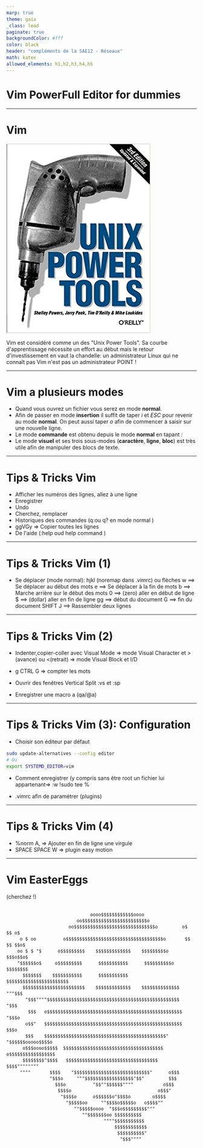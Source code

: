 ```yaml
---
marp: true
theme: gaia
_class: lead
paginate: true
backgroundColor: #fff
color: black
header: "compléments de la SAE12 - Réseaux"
math: katex
allowed_elements: h1,h2,h3,h4,h5
---
```

<!-- backgroundImage: url(background-cable.jpg)-->
# Vim PowerFull Editor for dummies

---

# Vim

<!-- backgroundImage: url()-->
![bg left width:500px height:600px](./images/power-tools.jpg)

Vim est considéré comme un des "Unix Power Tools".
Sa courbe d'apprentissage nécessite un effort au début mais le retour d'investissement en vaut la chandelle: un administrateur Linux qui ne connaît pas Vim n'est pas un administrateur POINT !

---

# Vim a plusieurs modes

* Quand vous ouvrez un fichier vous serez en mode **normal**.
* Afin de passer en mode **insertion** il suffit de taper *i* et *ESC* pour revenir au mode **normal**. On peut aussi taper *o* afin de commencer à saisir sur une nouvelle ligne.
* Le mode **commande** est obtenu depuis le mode **normal** en tapant *:*
* Le mode **visuel** et ses trois sous-modes (**caractère**, **ligne**, **bloc**) est très utile afin de manipuler des blocs de texte.

---

# Tips & Tricks Vim

* Afficher les numéros des lignes, allez à une ligne
* Enregistrer
* Undo
* Cherchez, remplacer
* Historiques des commandes (q:ou q? en mode normal )
* ggVGy => Copier toutes les lignes
* De l'aide (:help oud help command )

---

# Tips & Tricks Vim (1)

* Se déplacer (mode normal):
   hjkl (noremap dans .vimrc) ou flèches
   w ==> Se déplacer au début des mots
   e ==> Se déplacer à la fin de mots
   b ==> Marche arrière sur le début des mots
   0 ==> (zero) aller en début de ligne
   $ ==> (dollar) aller en fin de ligne
   gg ==> début du document
   G ==> fin du document
   SHIFT J ==> Rassembler deux lignes

---

# Tips & Tricks Vim (2)

* Indenter,copier-coller avec Visual Mode
=> mode Visual Character et > (avance) ou <(retrait)
=> mode Visual Block et I/D

* g CTRL G => compter les mots
* Ouvrir des fenêtres  Vertical Split :vs  et :sp
* Enregistrer une macro a (qa/@a)

---

# Tips & Tricks Vim (3): Configuration

* Choisir son éditeur par défaut

```bash
sudo update-alternatives --config editor
# Ou
export SYSTEMD_EDITOR=vim
```

* Comment enregistrer (y compris sans être root un fichier lui appartenant=> :w !sudo tee %

* .vimrc afin de paramétrer (plugins)

---

# Tips & Tricks Vim (4)

* %norm A, => Ajouter en fin de ligne une virgule
* SPACE SPACE W => plugin easy motion

---

# Vim EasterEggs

(cherchez !)

```text

                               oooo$$$$$$$$$$$$oooo
                          oo$$$$$$$$$$$$$$$$$$$$$$$$o
                       oo$$$$$$$$$$$$$$$$$$$$$$$$$$$$$$o         o$   $$ o$
     o $ oo          o$$$$$$$$$$$$$$$$$$$$$$$$$$$$$$$$$$$$o       $$ $$ $$o$
    oo $ $ "$      o$$$$$$$$$    $$$$$$$$$$$$$    $$$$$$$$$o       $$$o$$o$
    "$$$$$$o$     o$$$$$$$$$      $$$$$$$$$$$      $$$$$$$$$$o    $$$$$$$$
      $$$$$$$    $$$$$$$$$$$      $$$$$$$$$$$      $$$$$$$$$$$$$$$$$$$$$$$
      $$$$$$$$$$$$$$$$$$$$$$$    $$$$$$$$$$$$$    $$$$$$$$$$$$$$  """$$$
       "$$$""""$$$$$$$$$$$$$$$$$$$$$$$$$$$$$$$$$$$$$$$$$$$$$$$$$     "$$$
        $$$   o$$$$$$$$$$$$$$$$$$$$$$$$$$$$$$$$$$$$$$$$$$$$$$$$$$     "$$$o
       o$$"   $$$$$$$$$$$$$$$$$$$$$$$$$$$$$$$$$$$$$$$$$$$$$$$$$$$       $$$o
       $$$    $$$$$$$$$$$$$$$$$$$$$$$$$$$$$$$$$$$$$$$$$$$$$" "$$$$$$ooooo$$$$o
      o$$$oooo$$$$$  $$$$$$$$$$$$$$$$$$$$$$$$$$$$$$$$$$$$$   o$$$$$$$$$$$$$$$$$
      $$$$$$$$"$$$$   $$$$$$$$$$$$$$$$$$$$$$$$$$$$$$$$$$     $$$$""""""""
     """"       $$$$    "$$$$$$$$$$$$$$$$$$$$$$$$$$$$"      o$$$
                "$$$o     """$$$$$$$$$$$$$$$$$$"$$"         $$$
                  $$$o          "$$""$$$$$$""""           o$$$
                   $$$$o                                o$$$"
                    "$$$$o      o$$$$$$o"$$$$o        o$$$$
                      "$$$$$oo     ""$$$$o$$$$$o   o$$$$""
                         ""$$$$$oooo  "$$$o$$$$$$$$$"""
                            ""$$$$$$$oo $$$$$$$$$$
                                    """"$$$$$$$$$$$
                                        $$$$$$$$$$$$
                                         $$$$$$$$$$"
                                          "$$$""""
```
